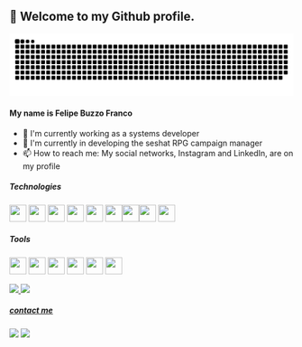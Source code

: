
## 👾 Welcome to my Github profile.


<picture>
  <source
    media="(prefers-color-scheme: dark)"
    srcset="https://raw.githubusercontent.com/platane/snk/output/github-contribution-grid-snake-dark.svg"
  />
  <source
    media="(prefers-color-scheme: light)"
    srcset="https://raw.githubusercontent.com/platane/snk/output/github-contribution-grid-snake.svg"
  />
  <img
    alt="github contribution grid snake animation"
    src="https://raw.githubusercontent.com/platane/snk/output/github-contribution-grid-snake.svg"
  />
</picture>

#### My name is Felipe Buzzo Franco



- 🔭 I'm currently working as a systems developer
- 🌱 I'm currently in developing the seshat RPG campaign manager
- 📫 How to reach me: My social networks, Instagram and LinkedIn, are on my profile

##### Technologies
 <img src="https://cdn.jsdelivr.net/gh/devicons/devicon@latest/icons/java/java-original.svg" width="30" height="30"/> <img src="https://cdn.jsdelivr.net/gh/devicons/devicon@latest/icons/spring/spring-original.svg" width="30" height="30"/> <img src="https://cdn.jsdelivr.net/gh/devicons/devicon@latest/icons/junit/junit-original.svg" width="30" height="30"/> <img src="https://cdn.jsdelivr.net/gh/devicons/devicon@latest/icons/html5/html5-original.svg" width="30" height="30"/> <img src="https://cdn.jsdelivr.net/gh/devicons/devicon@latest/icons/css3/css3-original.svg" width="30" height="30"/> <img src="https://cdn.jsdelivr.net/gh/devicons/devicon@latest/icons/javascript/javascript-original.svg" width="30" height="30"/><img src="https://cdn.jsdelivr.net/gh/devicons/devicon@latest/icons/angular/angular-original.svg" width="30" height="30"/><img src="https://cdn.jsdelivr.net/gh/devicons/devicon@latest/icons/docker/docker-original.svg" width="30" height="30"/> <img src="https://cdn.jsdelivr.net/gh/devicons/devicon@latest/icons/python/python-original.svg" width="30" height="30"/>
          
##### Tools          
<img src="https://cdn.jsdelivr.net/gh/devicons/devicon@latest/icons/intellij/intellij-original.svg" width="30" height="30"/> <img src="https://cdn.jsdelivr.net/gh/devicons/devicon@latest/icons/insomnia/insomnia-original.svg" width="30" height="30"/> <img src="https://cdn.jsdelivr.net/gh/devicons/devicon@latest/icons/postman/postman-original.svg" width="30" height="30" /> <img src="https://cdn.jsdelivr.net/gh/devicons/devicon@latest/icons/mysql/mysql-original.svg" width="30" height="30"/> <img src="https://cdn.jsdelivr.net/gh/devicons/devicon@latest/icons/git/git-original.svg" width="30" height="30"/> <img src="https://cdn.jsdelivr.net/gh/devicons/devicon@latest/icons/vscode/vscode-original.svg" width="30" height="30"/>
<div>
<a href="https://github.com/FelipeBFranco">
<img loading="lazy" height="100em" src="https://github-readme-stats.vercel.app/api/top-langs/?username=FelipeBFranco&layout=compact&langs_count=7&theme=gotham"/> 
<img loading="lazy" height="100em" src="https://github-readme-stats.vercel.app/api?username=FelipeBfranco&show_icons=true&theme=gotham&include_all_commits=true&count_private=true"/>
</div>

          
 ##### contact me
 <a href="https://www.instagram.com/felipe.bfranco/" target="_blank"><img loading="lazy" src="https://img.shields.io/badge/-Instagram-%23E4405F?style=for-the-badge&logo=instagram&logoColor=white" target="_blank"></a> <a href = "mailto:felipebuzzofranco@gmail.com"><img loading="lazy" src="https://img.shields.io/badge/Gmail-D14836?style=for-the-badge&logo=gmail&logoColor=white" target="_blank"> 


 

 



          
          
          
          
